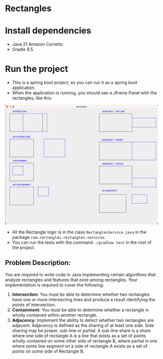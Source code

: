 # Rectangles

# Install dependencies

- Java 21 Amazon Corretto.
- Gradle 8.5.

# Run the project

- This is a spring boot project, so you can run it as a spring boot application.
- When the application is running, you should see a Jframe Panel with the rectangles, like this:

![rectangles](src/main/resources/images/rectangles.png)

- All the Rectangle logic is in the class `RectanglesService.java` in the package `com.rectangles.rectangles.services`.
- You can run the tests with the command `./gradlew test` in the root of the project.

## Problem Description:

You are required to write code in Java implementing certain algorithms that analyze rectangles and features that exist 
among rectangles. Your implementation is required to cover the following:

1. **Intersection:** You must be able to determine whether two rectangles have one or more intersecting lines and
                     produce a result identifying the points of intersection.
2. **Containment:** You must be able to determine whether a rectangle is wholly contained within another rectangle.
3. **Adjacency:** Implement the ability to detect whether two rectangles are adjacent. Adjacency is defined as the
                  sharing of at least one side. Side sharing may be proper, sub-line or partial. 
                  A sub-line share is a share where one side of rectangle A is a line that exists as a set of points
                  wholly contained on some other side of rectangle B, where partial is one where some line segment on
                  a side of rectangle A exists as a set of points on some side of Rectangle B. 
